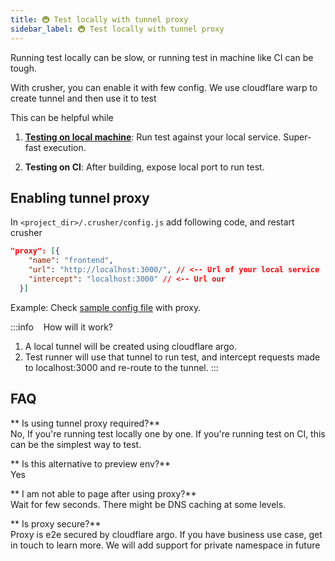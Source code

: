 ```yaml
---
title: 🚇 Test locally with tunnel proxy 
sidebar_label: 🚇 Test locally with tunnel proxy 
---
```


Running test locally can be slow, or running test in machine like CI can be tough.

With crusher, you can enable it with few config. We use cloudflare warp to create tunnel and then use it to test

This can be helpful while
1. [**Testing on local machine**](#testing-local-development): Run test against your local service. Super-fast execution.

2. **Testing on CI**: After building, expose local port to run test.

## Enabling tunnel proxy  

In `<project_dir>/.crusher/config.js` add following code, and restart crusher

```json
"proxy": [{
    "name": "frontend",
    "url": "http://localhost:3000/", // <-- Url of your local service
    "intercept": "localhost:3000" // <-- Url our 
  }]
```

Example: Check [sample config file](https://github.com/crusherdev/docsv2/blob/ft-new/.crusher/config.json) with proxy.

:::info &nbsp;&nbsp; How will it work?

1. A local tunnel will be created using cloudflare argo.
2. Test runner will use that tunnel to run test, and intercept requests made to localhost:3000 and re-route to the tunnel.
:::

## FAQ

** Is using tunnel proxy required?**<br/>
No, If you're running test locally one by one. If you're running test on CI, this can be the simplest way to test.

** Is this alternative to preview env?**<br/>
Yes

** I am not able to page after using proxy?**<br/>
Wait for few seconds. There might be DNS caching at some levels.

** Is proxy secure?**<br/>
Proxy is e2e secured by cloudflare argo. If you have business use case, get in touch to learn more. We will add support for private namespace in future
